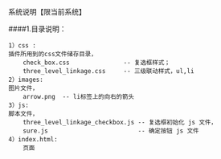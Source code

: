 系统说明【限当前系统】

####1.目录说明：

    1）css :
    插件所用到的css文件储存目录，
        check_box.css               -- 复选框样式；
        three_level_linkage.css     -- 三级联动样式，ul,li
    2）images:
    图片文件，
        arrow.png  -- li标签上的向右的箭头
    3）js:
    脚本文件，
        three_level_linkage_checkbox.js -- 复选框初始化 js 文件，
        sure.js                         -- 确定按钮 js 文件
    4）index.html:
        页面